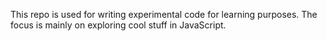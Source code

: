 This repo is used for writing experimental code for learning purposes. The focus is mainly on exploring cool stuff in JavaScript.
